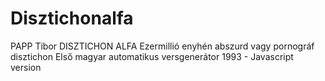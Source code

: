 # Disztichonalfa
PAPP Tibor DISZTICHON ALFA Ezermillió enyhén abszurd vagy pornográf disztichon Első magyar automatikus versgenerátor 1993 - Javascript version
